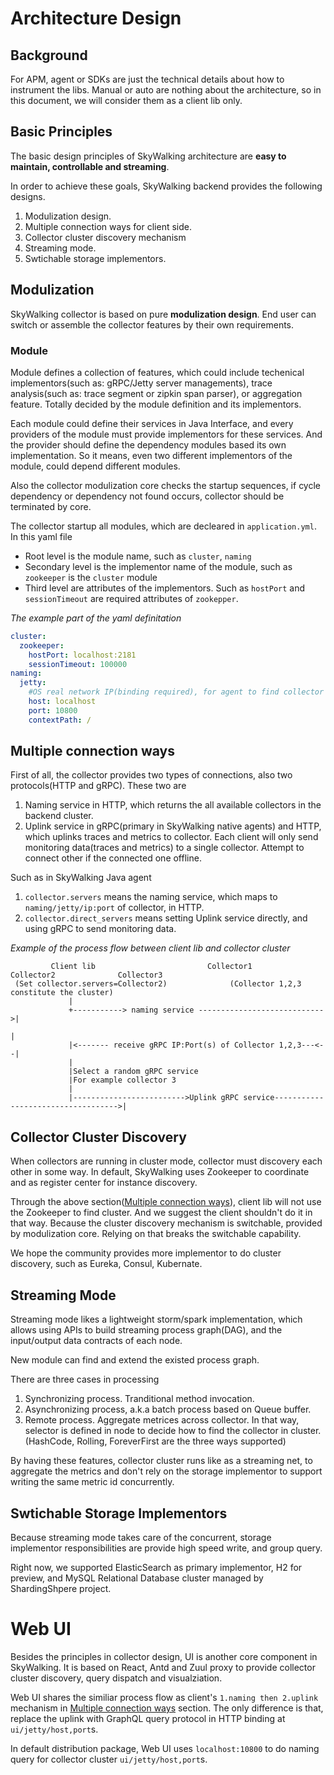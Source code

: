 # Architecture Design
## Background
For APM, agent or SDKs are just the technical details about how to instrument the libs. 
Manual or auto are nothing about the architecture, so in this document, we will consider them as a client lib only.

## Basic Principles
The basic design principles of SkyWalking architecture are **easy to maintain, controllable and streaming**. 

In order to achieve these goals, SkyWalking backend provides the following designs.
1. Modulization design.
1. Multiple connection ways for client side.
1. Collector cluster discovery mechanism
1. Streaming mode.
1. Swtichable storage implementors.

## Modulization
SkyWalking collector is based on pure **modulization design**. End user can switch or assemble the collector features by their
own requirements.

### Module

Module defines a collection of features, which could include techenical implementors(such as: gRPC/Jetty server managements), 
trace analysis(such as: trace segment or zipkin span parser), or aggregation feature. Totally decided by the module definition
and its implementors.

Each module could define their services in Java Interface, 
and every providers of the module must provide implementors for these services. 
And the provider should define the dependency modules based its own implementation. 
So it means, even two different implementors of the module, could depend different modules.

Also the collector modulization core checks the startup sequences, if cycle dependency or dependency not found occurs, 
collector should be terminated by core.

The collector startup all modules, which are decleared in `application.yml`. 
In this yaml file
- Root level is the module name, such as `cluster`, `naming`
- Secondary level is the implementor name of the module, such as `zookeeper` is the `cluster` module
- Third level are attributes of the implementors. Such as `hostPort` and `sessionTimeout` are required attributes of `zookepper`.

_The example part of the yaml definitation_
```yml
cluster:
  zookeeper:
    hostPort: localhost:2181
    sessionTimeout: 100000
naming:
  jetty:
    #OS real network IP(binding required), for agent to find collector cluster
    host: localhost
    port: 10800
    contextPath: /
```

## Multiple connection ways
First of all, the collector provides two types of connections, also two protocols(HTTP and gRPC). These two are
1. Naming service in HTTP, which returns the all available collectors in the backend cluster.
1. Uplink service in gRPC(primary in SkyWalking native agents) and HTTP, which uplinks traces and metrics to collector.
Each client will only send monitoring data(traces and metrics) to a single collector. Attempt to connect other if the connected one offline.

Such as in SkyWalking Java agent
1. `collector.servers` means the naming service, which maps to `naming/jetty/ip:port` of collector, in HTTP. 
1. `collector.direct_servers` means setting Uplink service directly, and using gRPC to send monitoring data.


_Example of the process flow between client lib and collector cluster_
```
         Client lib                         Collector1             Collector2              Collector3
 (Set collector.servers=Collector2)              (Collector 1,2,3 constitute the cluster)
             |
             +-----------> naming service ---------------------------->|
                                                                       |
             |<------- receive gRPC IP:Port(s) of Collector 1,2,3---<--|
             |
             |Select a random gRPC service
             |For example collector 3
             |
             |------------------------->Uplink gRPC service----------------------------------->|
```


## Collector Cluster Discovery
When collectors are running in cluster mode, collector must discovery each other in some way. In default, SkyWalking uses
Zookeeper to coordinate and as register center for instance discovery.

Through the above section([Multiple connection ways](#multiple-connection-ways)), client lib will not use the Zookeeper to find cluster. And we suggest the client shouldn't do it in that way. Because the cluster discovery mechanism is switchable, 
provided by modulization core. Relying on that breaks the switchable capability.

We hope the community provides more implementor to do cluster discovery, such as Eureka, Consul, Kubernate.


## Streaming Mode
Streaming mode likes a lightweight storm/spark implementation, which allows using APIs to build streaming process graph(DAG),
and the input/output data contracts of each node.

New module can find and extend the existed process graph. 

There are three cases in processing
1. Synchronizing process. Tranditional method invocation.
1. Asynchronizing process, a.k.a batch process based on Queue buffer.
1. Remote process. Aggregate metrices across collector. In that way, selector is defined in node to decide 
how to find the collector in cluster. (HashCode, Rolling, ForeverFirst are the three ways supported)

By having these features, collector cluster runs like as a streaming net, to aggregate the metrics and don't rely on the
storage implementor to support writing the same metric id concurrently.

## Swtichable Storage Implementors
Because streaming mode takes care of the concurrent, storage implementor responsibilities are provide high speed write,
and group query.

Right now, we supported ElasticSearch as primary implementor, H2 for preview, and MySQL Relational Database cluster managed
by ShardingShpere project. 

# Web UI
Besides the principles in collector design, UI is another core component in SkyWalking. It is based on React, Antd and Zuul
proxy to provide collector cluster discovery, query dispatch and visualziation.

Web UI shares the similiar process flow as client's `1.naming then 2.uplink` mechanism in [Multiple connection ways](#multiple-connection-ways) section. The only difference is that, replace the uplink with GraphQL query protocol in HTTP binding at `ui/jetty/host,port`s.

In default distribution package, Web UI uses `localhost:10800` to do naming query for collector cluster `ui/jetty/host,port`s.
